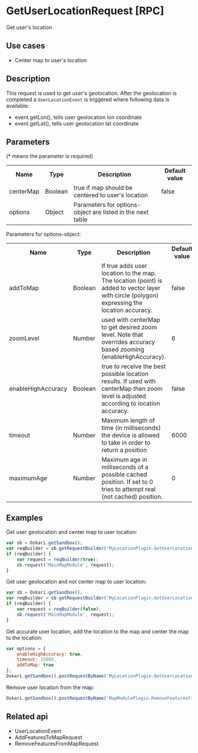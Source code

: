 # GetUserLocationRequest [RPC]

Get user's location

## Use cases

- Center map to user's location

## Description

This request is used to get user's geolocation. After the geolocation is completed a ``UserLocationEvent`` is triggered where following data is available:
- event.getLon(), tells user geolocation lon coordinate
- event.getLat(), tells user geolocation lat coordinate

## Parameters

(* means the parameter is required)

<table class="table">
<tr>
  <th> Name</th><th> Type</th><th> Description</th><th> Default value</th>
</tr>
<tr>
  <td> centerMap </td><td> Boolean </td><td> true if map should be centered to user's location</td><td> false</td>
</tr>
<tr>
  <td> options</td><td> Object</td><td> Parameters for options-object are listed in the next table</td><td></td>
</tr>
</table>

Parameters for options-object:

<table class="table">
<tr>
  <th> Name</th><th> Type</th><th> Description</th><th> Default value</th>
</tr>
<tr>
  <td> addToMap</td><td> Boolean</td><td> If true adds user location to the map. The location (point) is added to vector layer with circle (polygon) expressing the location accuracy.</td><td> false</td>
</tr>
<tr>
  <td> zoomLevel</td><td> Number</td><td> used with centerMap to get desired zoom level. Note that overrides accuracy based zooming (enableHighAccuracy). </td><td> 6</td>
</tr>
<tr>
  <td> enableHighAccuracy</td><td> Boolean</td><td> true to receive the best possible location results. If used with centerMap then zoom level is adjusted according to location accuracy. </td><td> false</td>
</tr>
<tr>
  <td> timeout</td><td> Number</td><td> Maximum length of time (in milliseconds) the device is allowed to take in order to return a position</td><td> 6000</td>
</tr>
<tr>
  <td> maximumAge</td><td> Number</td><td> Maximum age in milliseconds of a possible cached position. If set to 0 tries to attempt real (not cached) position.</td><td> 0</td>
</tr>
</table>

## Examples

Get user geolocation and center map to user location:
```javascript
var sb = Oskari.getSandbox();
var reqBuilder = sb.getRequestBuilder('MyLocationPlugin.GetUserLocationRequest');
if (reqBuilder) {
	var request = reqBuilder(true);
    sb.request('MainMapModule', request);
}
```

Get user geolocation and not center map to user location:
```javascript
var sb = Oskari.getSandbox();
var reqBuilder = sb.getRequestBuilder('MyLocationPlugin.GetUserLocationRequest');
if (reqBuilder) {
	var request = reqBuilder(false);
    sb.request('MainMapModule', request);
}
```

Get accurate user location, add the location to the map and center the map to the location:
```javascript
var options = {
    enableHighAccuracy: true,
    timeout: 15000,
    addToMap: true
};
Oskari.getSandbox().postRequestByName('MyLocationPlugin.GetUserLocationRequest', [true, options]);
```

Remove user location from the map:
```javascript
Oskari.getSandbox().postRequestByName('MapModulePlugin.RemoveFeaturesFromMapRequest', [null, null, 'USER_LOCATION_LAYER']);
```

## Related api

- UserLocationEvent
- AddFeaturesToMapRequest
- RemoveFeaturesFromMapRequest
